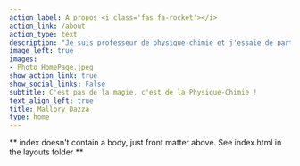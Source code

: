 ```yaml
---
action_label: A propos <i class='fas fa-rocket'></i>
action_link: /about
action_type: text
description: "Je suis professeur de physique-chimie et j'essaie de partager un maximum mes cours et expériences pédagogiques sur ce site. Explorez !"
image_left: true
images:
- Photo_HomePage.jpeg
show_action_link: true
show_social_links: False
subtitle: C'est pas de la magie, c'est de la Physique-Chimie !
text_align_left: true
title: Mallory Dazza
type: home
---
```


** index doesn't contain a body, just front matter above.
See index.html in the layouts folder **
